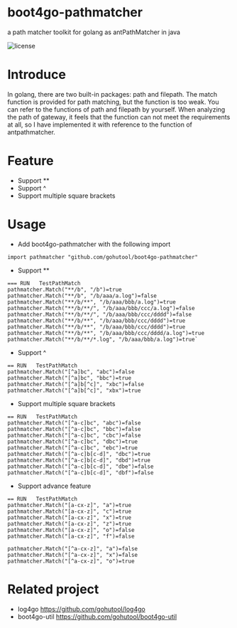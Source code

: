 # boot4go-pathmatcher
a path matcher toolkit for golang as antPathMatcher in java

![license](https://img.shields.io/badge/license-Apache--2.0-green.svg)

# Introduce

In golang, there are two built-in packages: path and filepath. The match function is provided for path matching, but the function is too weak. You can refer to the functions of path and filepath by yourself. When analyzing the path of gateway, it feels that the function can not meet the requirements at all, so I have implemented it with reference to the function of antpathmatcher.


# Feature

- Support **
- Support ^
- Support multiple square brackets

# Usage

- Add boot4go-pathmatcher with the following import
```
import pathmatcher "github.com/gohutool/boot4go-pathmatcher"
```

- Support **

```
=== RUN   TestPathMatch
pathmatcher.Match("**/b", "/b")=true
pathmatcher.Match("**/b", "/b/aaa/a.log")=false
pathmatcher.Match("**/b/**", "/b/aaa/bbb/a.log")=true
pathmatcher.Match("**/b/**/", "/b/aaa/bbb/ccc/a.log")=false
pathmatcher.Match("**/b/**/", "/b/aaa/bbb/ccc/dddd")=false
pathmatcher.Match("**/b/**", "/b/aaa/bbb/ccc/dddd")=true
pathmatcher.Match("**/b/**", "/b/aaa/bbb/ccc/dddd")=true
pathmatcher.Match("**/b/**", "/b/aaa/bbb/ccc/dddd/a.log")=true
pathmatcher.Match("**/b/**/*.log", "/b/aaa/bbb/a.log")=true`
```

- Support ^

```
== RUN   TestPathMatch
pathmatcher.Match("[^a]bc", "abc")=false
pathmatcher.Match("[^a]bc", "bbc")=true
pathmatcher.Match("[^a]b[^c]", "xbc")=false
pathmatcher.Match("[^a]b[^c]", "xbx")=true
```

- Support multiple square brackets

```
== RUN   TestPathMatch
pathmatcher.Match("[^a-c]bc", "abc")=false
pathmatcher.Match("[^a-c]bc", "bbc")=false
pathmatcher.Match("[^a-c]bc", "cbc")=false
pathmatcher.Match("[^a-c]bc", "dbc")=true
pathmatcher.Match("[^a-c]bc", "ebc")=true
pathmatcher.Match("[^a-c]b[c-d]", "dbc")=true
pathmatcher.Match("[^a-c]b[c-d]", "dbd")=true
pathmatcher.Match("[^a-c]b[c-d]", "dbe")=false
pathmatcher.Match("[^a-c]b[c-d]", "dbf")=false
```

- Support advance feature

```
== RUN   TestPathMatch
pathmatcher.Match("[a-cx-z]", "a")=true
pathmatcher.Match("[a-cx-z]", "c")=true
pathmatcher.Match("[a-cx-z]", "x")=true
pathmatcher.Match("[a-cx-z]", "z")=true
pathmatcher.Match("[a-cx-z]", "o")=false
pathmatcher.Match("[a-cx-z]", "f")=false
```

```
pathmatcher.Match("[^a-cx-z]", "a")=false
pathmatcher.Match("[^a-cx-z]", "x")=false
pathmatcher.Match("[^a-cx-z]", "o")=true
```

# Related project

- log4go https://github.com/gohutool/log4go
- boot4go-util https://github.com/gohutool/boot4go-util